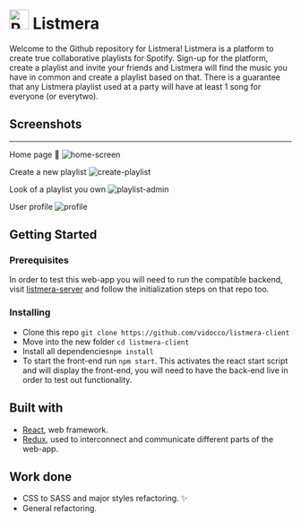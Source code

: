 <h1>
<img src=https://user-images.githubusercontent.com/33838693/47258389-cf228c00-d49a-11e8-82b8-4e6ac84ed839.png alt="Raven" width=35 /> Listmera
</h1>

Welcome to the Github repository for Listmera! Listmera is a platform to create true collaborative playlists for Spotify. Sign-up for the platform, create a playlist and invite your friends and Listmera will find the music you have in common and create a playlist based on that. There is a guarantee that any Listmera playlist used at a party will have at least 1 song for everyone (or everytwo).

## Screenshots
---

Home page 🚀
![home-screen](https://i.imgur.com/3iBCPXj.jpg)

Create a new playlist
![create-playlist](https://i.imgur.com/7rTS86w.png)

Look of a playlist you own
![playlist-admin](https://i.imgur.com/eltt3gp.png)

User profile
![profile](https://i.imgur.com/VrNACOI.jpg)

## Getting Started

### Prerequisites

In order to test this web-app you will need to run the compatible backend, visit [listmera-server](https://github.com/vidocco/listmera-server) and follow the initialization steps on that repo too.


### Installing

- Clone this repo `git clone https://github.com/vidocco/listmera-client`
- Move into the new folder `cd listmera-client`
- Install all dependencies`npm install`
- To start the front-end run `npm start`. This activates the react start script and will display the front-end, you will need to have the back-end live in order to test out functionality.


## Built with

- [React](https://reactjs.org/), web framework.
- [Redux](https://redux.js.org/), used to interconnect and communicate different parts of the web-app.


## Work done
- CSS to SASS and major styles refactoring. ✨
- General refactoring.
